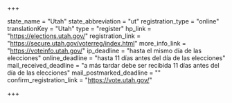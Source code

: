 +++

state_name = "Utah"
state_abbreviation = "ut"
registration_type = "online"
translationKey = "Utah"
type = "register"
hp_link = "https://elections.utah.gov/"
registration_link = "https://secure.utah.gov/voterreg/index.html"
more_info_link = "https://voteinfo.utah.gov/"
ip_deadline = "hasta el mismo día de las elecciones"
online_deadline = "hasta 11 días antes del día de las elecciones"
mail_received_deadline = "a más tardar debe ser recibida 11 días antes del día de las elecciones"
mail_postmarked_deadline = ""
confirm_registration_link = "https://vote.utah.gov/"

+++